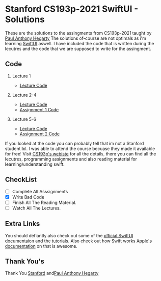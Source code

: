 # Stanford CS193p-2021 SwiftUI - Solutions

These are the solutions to the assingments from CS193p-2021 taught by [Paul Anthony Hegarty](https://profiles.stanford.edu/paul-hegarty) 
The solutions of-course are not optimals as i'm learning [SwiftUI](https://developer.apple.com/xcode/swiftui/) aswell. 
I have included the code that is written during the lecutres and the code that we are supposed to write for the assingment. 

## Code

1. Lecture 1 
    - [Lecture Code](https://github.com/OneUpWallStreet/Stanford-CS193p-2021-Solutions/tree/master/Lecture%201)
2. Lecture 2-4
    - [Lecture Code](https://github.com/OneUpWallStreet/Stanford-CS193p-2021-Solutions/tree/master/Lectures%202%2C3%2C4/Lectures%201%20to%204%20Code)
    - [Assignment 1 Code](https://github.com/OneUpWallStreet/Stanford-CS193p-2021-Solutions/tree/master/Lectures%202%2C3%2C4/Assignment%20Code)
    
3. Lecture 5-6
    - [Lecture Code](https://github.com/OneUpWallStreet/Stanford-CS193p-2021-Solutions/tree/master/Lectures%205%2C6/Lectures%205%20to%206%20Code)
    - [Assignment 2 Code](https://github.com/OneUpWallStreet/Stanford-CS193p-2021-Solutions/tree/master/Lectures%205%2C6/Assignment%20)


If you looked at the code you can probably tell that im not a Stanford student lol. I was able to attend the course becuase they made it available for free! 
Visit [CS193p's webiste](https://cs193p.sites.stanford.edu)  for all the details, there you can find all the lecutres, programming assignments and also reading material for learning/understanding swift.

## CheckList

- [ ] Complete All Asssignments 
- [x] Write Bad Code
- [ ] Finish All The Reading Material.
- [ ] Watch All The Lectures.

## Extra Links

You should defiantly also check out some of the [official SwiftUI documentaion](https://developer.apple.com/tutorials/swiftui) and the [tutorials](https://developer.apple.com/tutorials/swiftui/creating-and-combining-views).
Also check out how Swift works [Apple's documentation](https://swift.org/documentation/) on that is awesome. 

## Thank You's

Thank You [Stanford](https://www.stanford.edu) and[Paul Anthony Hegarty](https://profiles.stanford.edu/paul-hegarty) 

